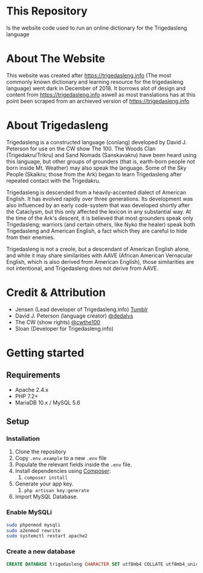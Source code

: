 # This Repository
Is the website code used to run an online dictionary for the Trigedasleng language

# About The Website
This website was created after https://trigedasleng.info (The most commonly known dictionary and learning resource for the trigedasleng language) went dark in December of 2018. It borrows alot of design and content from https://trigedasleng.info aswell as most translations has at this point been scraped from an archieved version of https://trigedasleng.info

# About Trigedasleng
Trigedasleng is a constructed language (conlang) developed by David J. Peterson for use on the CW show The 100. The Woods Clan (Trigedakru/Trikru) and Sand Nomads (Sanskavakru) have been heard using this language, but other groups of grounders (that is, earth-born people not born inside Mt. Weather) may also speak the language. Some of the Sky People (Skaikru; those from the Ark) began to learn Trigedasleng after repeated contact with the Trigedakru.

Trigedasleng is descended from a heavily-accented dialect of American English. It has evolved rapidly over three generations. Its development was also influenced by an early code-system that was developed shortly after the Cataclysm, but this only affected the lexicon in any substantial way. At the time of the Ark's descent, it is believed that most grounders speak only Trigedasleng; warriors (and certain others, like Nyko the healer) speak both Trigedasleng and American English, a fact which they are careful to hide from their enemies.

Trigedasleng is not a creole, but a descendant of American English alone, and while it may share similarities with AAVE (African American Vernacular English, which is also derived from American English), those similarities are not intentional, and Trigedasleng does not derive from AAVE.

# Credit & Attribution
* Jensen (Lead developer of Trigedasleng.info) [Tumblr](http://smallerontheoutside.tumblr.com/) 
* David J. Peterson (language creator) [@dedalvs](http://twitter.com/dedalvs)
* The CW (show rights) [@cwthe100](http://twitter.com/cwthe100)
* Sloan (Developer for Trigedasleng.info)

# Getting started

## Requirements
- Apache 2.4.x
- PHP 7.2+
- MariaDB 10.x / MySQL 5.6

## Setup

### Installation

1. Clone the repository
2. Copy `.env.example` to a new `.env` file
3. Populate the relevant fields inside the `.env` file.
4. Install dependencies using [Composer](https://getcomposer.org/):
    1. `composer install`
5. Generate your app key.
    1. `php artisan key:generate`
6. Import MySQL Database.

### Enable MySQLi

```bash
sudo phpenmod mysqli
sudo a2enmod rewrite
sudo systemctl restart apache2
```

### Create a new database
```sql
CREATE DATABASE trigedasleng CHARACTER SET utf8mb4 COLLATE utf8mb4_unicode_ci;
```
